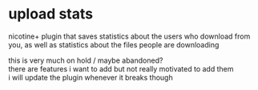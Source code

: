# upload stats  
nicotine+ plugin that saves statistics about the users who download from you, as well as statistics about the files people are downloading  
  
this is very much on hold / maybe abandoned?  
there are features i want to add but not really motivated to add them  
i will update the plugin whenever it breaks though  
